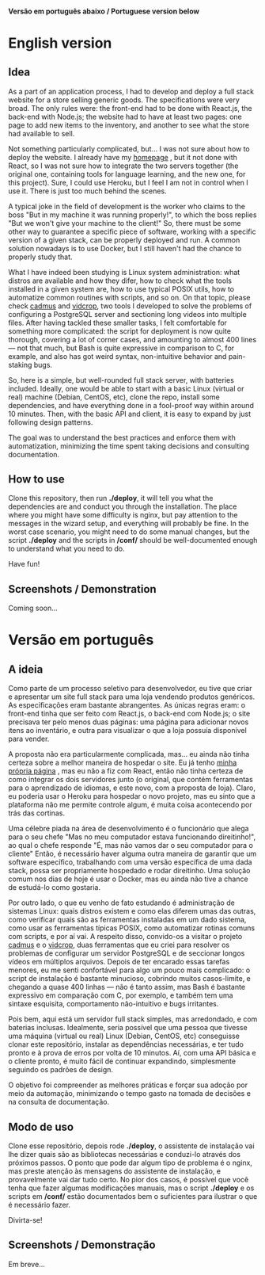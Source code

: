 #### Versão em português abaixo / Portuguese version below

# English version

## Idea

As a part of an application process, I had to develop and deploy a full stack website for a store selling generic goods. The specifications were very broad. The only rules were: the front-end had to be done with React.js, the back-end with Node.js; the website had to have at least two pages: one page to add new items to the inventory, and another to see what the store had available to sell.

Not something particularly complicated, but... I was not sure about how to deploy the website. I already have my [homepage](https://vulpi-ideas.com) , but it not done with React, so I was not sure how to integrate the two servers together (the original one, containing tools for language learning, and the new one, for this project). Sure, I could use Heroku, but I feel I am not in control when I use it. There is just too much behind the scenes.

A typical joke in the field of development is the worker who claims to the boss "But in my machine it was running properly!", to which the boss replies "But we won't give your machine to the client!" So, there must be some other way to guarantee a specific piece of software, working with a specific version of a given stack, can be properly deployed and run. A common solution nowadays is to use Docker, but I still haven't had the chance to properly study that.

What I have indeed been studying is Linux system administration: what distros are available and how they difer, how to check what the tools installed in a given system are, how to use typical POSIX utils, how to automatize common routines with scripts, and so on. On that topic, please check [cadmus](https://github.com/moraesvic/cadmus) and [vidcrop](https://github.com/moraesvic/vidcrop), two tools I developed to solve the problems of configuring a PostgreSQL server and sectioning long videos into multiple files. After having tackled these smaller tasks, I felt comfortable for something more complicated: the script for deployment is now quite thorough, covering a lot of corner cases, and amounting to almost 400 lines — not that much, but Bash is quite expressive in comparison to C, for example, and also has got weird syntax, non-intuitive behavior and pain-staking bugs.

So, here is a simple, but well-rounded full stack server, with batteries included. Ideally, one would be able to start with a basic Linux (virtual or real) machine (Debian, CentOS, etc), clone the repo, install some dependencies, and have everything done in a fool-proof way within around 10 minutes. Then, with the basic API and client, it is easy to expand by just following design patterns.

The goal was to understand the best practices and enforce them with automatization, minimizing the time spent taking decisions and consulting documentation.

## How to use

Clone this repository, then run **./deploy**, it will tell you what the dependencies are and conduct you through the installation. The place where you might have some difficulty is nginx, but pay attention to the messages in the wizard setup, and everything will probably be fine. In the worst case scenario, you might need to do some manual changes, but the script **./deploy** and the scripts in **/conf/** should be well-documented enough to understand what you need to do.

Have fun!

## Screenshots / Demonstration

Coming soon...

# Versão em português

## A ideia

Como parte de um processo seletivo para desenvolvedor, eu tive que criar e apresentar um site full stack para uma loja vendendo produtos genéricos. As especificações eram bastante abrangentes. As únicas regras eram: o front-end tinha que ser feito com React.js, o back-end com Node.js; o site precisava ter pelo menos duas páginas: uma página para adicionar novos itens ao inventário, e outra para visualizar o que a loja possuía disponível para vender.

A proposta não era particularmente complicada, mas... eu ainda não tinha certeza sobre a melhor maneira de hospedar o site. Eu já tenho [minha própria página](https://vulpi-ideas.com) , mas eu não a fiz com React, então não tinha certeza de como integrar os dois servidores junto (o original, que contém ferramentas para o aprendizado de idiomas, e este novo, com a proposta de loja). Claro, eu poderia usar o Heroku para hospedar o novo projeto, mas eu sinto que a plataforma não me permite controle algum, é muita coisa acontecendo por trás das cortinas.

Uma célebre piada na área de desenvolvimento é o funcionário que alega para o seu chefe "Mas no meu computador estava funcionando direitinho!", ao qual o chefe responde "É, mas não vamos dar o seu computador para o cliente" Então, é necessário haver alguma outra maneira de garantir que um software específico, trabalhando com uma versão específica de uma dada stack, possa ser propriamente hospedado e rodar direitinho. Uma solução comum nos dias de hoje é usar o Docker, mas eu ainda não tive a chance de estudá-lo como gostaria.

Por outro lado, o que eu venho de fato estudando é administração de sistemas Linux: quais distros existem e como elas diferem umas das outras, como verificar quais são as ferramentas instaladas em um dado sistema, como usar as ferramentas típicas POSIX, como automatizar rotinas comuns com scripts, e por aí vai. A respeito disso, convido-os a visitar o projeto [cadmus](https://github.com/moraesvic/cadmus) e o [vidcrop](https://github.com/moraesvic/vidcrop), duas ferramentas que eu criei para resolver os problemas de configurar um servidor PostgreSQL e de seccionar longos vídeos em múltiplos arquivos. Depois de ter encarado essas tarefas menores, eu me senti confortável para algo um pouco mais complicado: o script de instalação é bastante minucioso, cobrindo muitos casos-limite, e chegando a quase 400 linhas — não é tanto assim, mas Bash é bastante expressivo em comparação com C, por exemplo, e também tem uma sintaxe esquisita, comportamento não-intuitivo e bugs irritantes.

Pois bem, aqui está um servidor full stack simples, mas arredondado, e com baterias inclusas. Idealmente, seria possível que uma pessoa que tivesse uma máquina (virtual ou real) Linux (Debian, CentOS, etc) conseguisse clonar este repositório, instalar as dependências necessárias, e ter tudo pronto e à prova de erros por volta de 10 minutos. Aí, com uma API básica e o cliente pronto, é muito fácil de continuar expandindo, simplesmente seguindo os padrões de design.

O objetivo foi compreender as melhores práticas e forçar sua adoção por meio da automação, minimizando o tempo gasto na tomada de decisões e na consulta de documentação.

## Modo de uso

Clone esse repositório, depois rode **./deploy**, o assistente de instalação vai lhe dizer quais são as bibliotecas necessárias e conduzi-lo através dos próximos passos. O ponto que pode dar algum tipo de problema é o nginx, mas preste atenção às mensagens do assistente de instalação, e provavelmente vai dar tudo certo. No pior dos casos, é possível que você tenha que fazer algumas modificações manuais, mas o script **./deploy** e os scripts em **/conf/** estão documentados bem o suficientes para ilustrar o que é necessário fazer.

Divirta-se!

## Screenshots / Demonstração

Em breve...